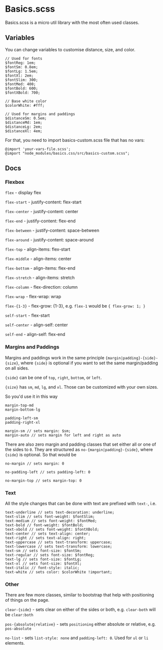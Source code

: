 # Basics.scss

Basics.scss is a micro util library with the most often used classes.

## Variables

You can change variables to customise distance, size, and color. 

```
// Used for fonts
$fontReg: 1em;
$fontSm: 0.8em;
$fontLg: 1.5em;
$fontXl: 2em;
$fontSlim: 300;
$fontMed: 400;
$fontBold: 600;
$fontXBold: 700;

// Base white color
$colorWhite: #fff;

// Used for margins and paddings
$distanceSm: 0.5em;
$distanceMd: 1em;
$distanceLg: 2em;
$distanceXl: 4em;
```

For that, you need to import basics-custom.scss file that has no vars:

```
@import 'your-vars-file.scss';
@import "node_modules/basics.css/src/basics-custom.scss";
```

## Docs

### Flexbox

`flex` - display flex

`flex-start` - justify-content: flex-start

`flex-center` - justify-content: center

`flex-end` - justify-content: flex-end

`flex-between` - justify-content: space-between

`flex-around` - justify-content: space-around

`flex-top` - align-items: flex-start

`flex-middle` - align-items: center

`flex-bottom` - align-items: flex-end

`flex-stretch` - align-items: stretch

`flex-column` - flex-direction: column

`flex-wrap` - flex-wrap: wrap

`flex-{1-3}` - flex-grow: {1-3}, e.g. `flex-1` would be `{ flex-grow: 1; }`

`self-start` - flex-start

`self-center` - align-self: center

`self-end` - align-self: flex-end

### Margins and Paddings

Margins and paddings work in the same principle `{margin|padding}-{side}-{size}`, where `{side}` is optional if you want to set the same margin/padding on all sides.

`{side}` can be one of `top`, `right`, `bottom`, or `left`.

`{size}` has `sm`, `md`, `lg`, and `xl`. Those can be customized with your own sizes.

So you'd use it in this way

```
margin-top-md
margin-bottom-lg

padding-left-sm
padding-right-xl

margin-sm // sets margin: $sm;
margin-auto // sets margin for left and right as auto
```

There are also zero margin and padding classes that set either all or one of the sides to `0`. They are structured as `no-{margin|padding}-{side}`, where `{side}` is optional. So that would be

```
no-margin // sets margin: 0

no-padding-left // sets padding-left: 0

no-margin-top // sets margin-top: 0
```

### Text

All the style changes that can be done with text are prefixed with `text-`, i.e.

```
text-underline // sets text-decoration: underline;
text-slim // sets font-weight: $fontSlim;
text-medium // sets font-weight: $fontMed;
text-bold // font-weight: $fontBold;
text-xbold // sets font-weight: $fontXBold;
text-center // sets text-align: center;
text-right // sets text-align: right;
text-uppercase // sets text-transform: uppercase;
text-lowercase // sets text-transform: lowercase;
text-sm // sets font-size: $fontSm;
text-regular // sets font-size: $fontReg;
text-lg // sets font-size: $fontLg;
text-xl // sets font-size: $fontXl;
text-italic // font-style: italic;
text-white // sets color: $colorWhite !important;
```

### Other

There are few more classes, similar to bootstrap that help with positioning of things on the page.

`clear-{side}` - sets clear on either of the sides or both, e.g. `clear-both` will be `clear:both`

`pos-{absolute|relative}` - sets `positioning` either absolute or relative, e.g. `pos-absolute`

`no-list` - sets `list-style: none` and `padding-left: 0`. Used for `ul` or `li` elements.